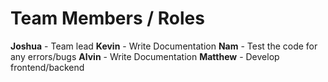 # Team Members / Roles
**Joshua** - Team lead
**Kevin** - Write Documentation
**Nam** - Test the code for any errors/bugs
**Alvin** - Write Documentation
**Matthew** - Develop frontend/backend

